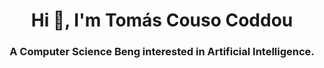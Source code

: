 <h1 align="center">Hi 👋, I'm Tomás Couso Coddou</h1>
<h3 align="center">A Computer Science Beng interested in Artificial Intelligence. </h3>
